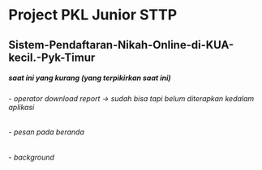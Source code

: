 # Project PKL Junior STTP 
## Sistem-Pendaftaran-Nikah-Online-di-KUA-kecil.-Pyk-Timur


##### saat ini yang kurang (yang terpikirkan saat ini)
###### - operator download report -> sudah bisa tapi belum diterapkan kedalam aplikasi
###### - pesan pada beranda
###### - background


